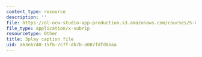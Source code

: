 ```yaml
---
content_type: resource
description: ''
file: https://ol-ocw-studio-app-production.s3.amazonaws.com/courses/5-08j-biological-chemistry-ii-spring-2016/a63eb74015f67c7fdb7ba087fdfd8eaa_zLJZY6VOO6w.srt
file_type: application/x-subrip
resourcetype: Other
title: 3play caption file
uid: a63eb740-15f6-7c7f-db7b-a087fdfd8eaa
---
```

